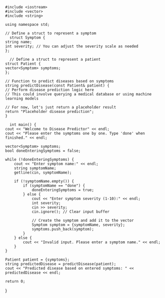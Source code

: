     #include <iostream>
    #include <vector>
    #include <string>

    using namespace std;

    // Define a struct to represent a symptom
      struct Symptom {
    string name;
    int severity; // You can adjust the severity scale as needed
    };

      // Define a struct to represent a patient
    struct Patient {
    vector<Symptom> symptoms;
    };

    // Function to predict diseases based on symptoms
    string predictDisease(const Patient& patient) {
    // Perform disease prediction logic here
    // This could involve querying a medical database or using machine learning models

    // For now, let's just return a placeholder result
    return "Placeholder disease prediction";
    }

      int main() {
    cout << "Welcome to Disease Predictor" << endl;
    cout << "Please enter the symptoms one by one. Type 'done' when finished." << endl;

    vector<Symptom> symptoms;
    bool doneEnteringSymptoms = false;

    while (!doneEnteringSymptoms) {
        cout << "Enter symptom name:" << endl;
        string symptomName;
        getline(cin, symptomName);

        if (!symptomName.empty()) {
            if (symptomName == "done") {
                doneEnteringSymptoms = true;
            } else {
                cout << "Enter symptom severity (1-10):" << endl;
                int severity;
                cin >> severity;
                cin.ignore(); // Clear input buffer

                // Create the symptom and add it to the vector
                Symptom symptom = {symptomName, severity};
                symptoms.push_back(symptom);
            }
        } else {
            cout << "Invalid input. Please enter a symptom name." << endl;
        }
    }

    Patient patient = {symptoms};
    string predictedDisease = predictDisease(patient);
    cout << "Predicted disease based on entered symptoms: " << predictedDisease << endl;

    return 0;
}
